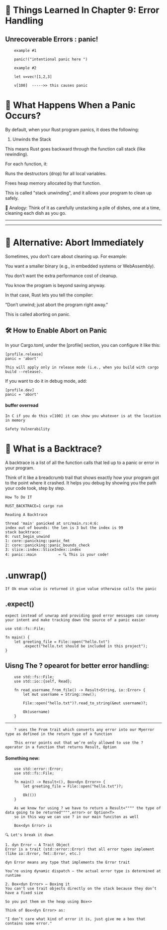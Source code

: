 # 🧠 Things Learned In Chapter 9: Error Handling

## Unrecoverable Errors : panic!

        example #1

        panic!("intentional panic here ")

        example #2

        let v=vec![1,2,3]

        v[100]  ----->> this causes panic

# 🚨 What Happens When a Panic Occurs?
By default, when your Rust program panics, it does the following:


1. Unwinds the Stack

This means Rust goes backward through the function call stack (like rewinding).

For each function, it:

Runs the destructors (drop) for all local variables.

Frees heap memory allocated by that function.

This is called "stack unwinding", and it allows your program to clean up safely.

🔁 Analogy: Think of it as carefully unstacking a pile of dishes, one at a time, cleaning each dish as you go.

---
---

# 🧨 Alternative: Abort Immediately
Sometimes, you don’t care about cleaning up. For example:

You want a smaller binary (e.g., in embedded systems or WebAssembly).

You don’t want the extra performance cost of cleanup.

You know the program is beyond saving anyway.

In that case, Rust lets you tell the compiler:

"Don’t unwind; just abort the program right away."

This is called aborting on panic.

## 🛠 How to Enable Abort on Panic

In your Cargo.toml, under the [profile] section, you can configure it like this:


    [profile.release]
    panic = 'abort'

    This will apply only in release mode (i.e., when you build with cargo build --release).

If you want to do it in debug mode, add:


    [profile.dev]
    panic = 'abort'

####  buffer overread
    
    In C if you do this v[100] it can show you whatever is at the location in memory 

    Safety Vulnerability

# 🧠 What is a Backtrace?
A backtrace is a list of all the function calls that led up to a panic or error in your program.

Think of it like a breadcrumb trail that shows exactly how your program got to the point where it crashed. It helps you debug by showing you the path your code took, step by step.

    How To Do IT

    RUST_BACKTRACE=1 cargo run

    Reading A Backtrace 

    thread 'main' panicked at src/main.rs:4:6:
    index out of bounds: the len is 3 but the index is 99
    stack backtrace:
    0: rust_begin_unwind
    1: core::panicking::panic_fmt
    2: core::panicking::panic_bounds_check
    3: slice::index::SliceIndex::index
    4: panic::main          ← 🔍 This is your code!


# .unwrap()

    If Ok enum value is returned it give value otherwise calls the panic

## .expect()

    expect instead of unwrap and providing good error messages can convey your intent and make tracking down the source of a panic easier

    use std::fs::File;

    fn main() {
        let greeting_file = File::open("hello.txt")
            .expect("hello.txt should be included in this project");
    }

## Uisng The ? opearot for better error handling:

        use std::fs::File;
        use std::io::{self, Read};

        fn read_username_from_file() -> Result<String, io::Error> {
            let mut username = String::new();

            File::open("hello.txt")?.read_to_string(&mut username)?;

            Ok(username)
        }

----

        ? uses the From trait which converts any error into our Myerror type as defined in the return type of a function

        This error points out that we’re only allowed to use the ? operator in a function that returns Result, Option

#### Something new: 

        use std::error::Error;
        use std::fs::File;

        fn main() -> Result<(), Box<dyn Error>> {
            let greeting_file = File::open("hello.txt")?;

            Ok(())
        }

        As we know for using ? we have to return a Result<"""" the type of data going to be returned"""",error> or Option<T>
        so in this way we can use ? in our main funciton as well 

        Box<dyn Error> is  

    🔍 Let's break it down
    
    1. dyn Error — A Trait Object
    Error is a trait (std::error::Error) that all error types implement (like io::Error, fmt::Error, etc.)

    dyn Error means any type that implements the Error trait

    You’re using dynamic dispatch — the actual error type is determined at runtime

    2. Box<dyn Error> — Boxing it
    You can't use trait objects directly on the stack because they don’t have a fixed size

    So you put them on the heap using Box<>

    Think of Box<dyn Error> as:

    "I don’t care what kind of error it is, just give me a box that contains some error."
